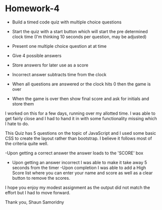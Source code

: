 # Homework-4
- Build a timed code quiz with multiple choice questions
- Start the quiz with a start button which will start the pre determined clock time (I'm thinking 10 seconds per question, may be adjusted)

- Present one multiple choice question at at time
- Give 4 possible answers
- Store answers for later use as a score
- Incorrect answer subtracts time from the clock
- When all questions are answered or the clock hits 0 then the game is over
- When the game is over then show final score and ask for initials and store them

I worked on this for a few days, running over my allotted time. I was able to get fairly close and I had to hand it in with some functionality missing which I hate to do.

This Quiz has 5 questions on the topic of JavaScript and I used some basic CSS to create the layout rather than bootstrap. I believe it follows most of the criteria quite well.

-Upon getting a correct answer the answer loads to the 'SCORE' box 
 - Upon getting an answer incorrect I was able to make it take away 5 seconds from the timer
 -Upon completion I was able to add a High Score list where you can enter your name and score as well as a clear button to remove the scores.
 
 I hope you enjoy my modest assignment as the output did not match the effort but I had to move forward.
 
 Thank you,
 Shaun Samoridny
